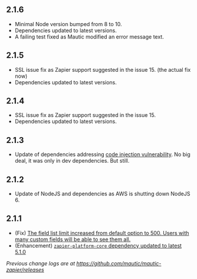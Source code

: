 ## 2.1.6

* Minimal Node version bumped from 8 to 10.
* Dependencies updated to latest versions.
* A failing test fixed as Mautic modified an error message text.

## 2.1.5

* SSL issue fix as Zapier support suggested in the issue 15. (the actual fix now)
* Dependencies updated to latest versions.

## 2.1.4

* SSL issue fix as Zapier support suggested in the issue 15.
* Dependencies updated to latest versions.

## 2.1.3

* Update of dependencies addressing [code injection vulnerability](https://www.npmjs.com/advisories/813). No big deal, it was only in dev dependencies. But still.

## 2.1.2

* Update of NodeJS and dependencies as AWS is shutting down NodeJS 6.

## 2.1.1

* (Fix) [The field list limit increased from default option to 500. Users with many custom fields will be able to see them all.](https://github.com/mautic/mautic-zapier/commit/f40c52a2462454eb8bf79349f22beaa21308f6b4)
* (Enhancement) [`zapier-platform-core` dependency updated to latest 5.1.0](https://github.com/mautic/mautic-zapier/commit/397e0e0373d503dfbe493fc94a45eb5455629c6a)

_Previous change logs are at https://github.com/mautic/mautic-zapier/releases_
